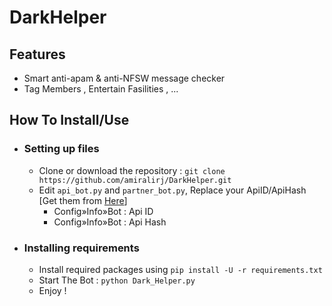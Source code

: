# DarkHelper 
## Features 
   - Smart anti-apam & anti-NFSW message checker
   - Tag Members , Entertain Fasilities , ... 
## How To Install/Use 
- ### Setting up files
    - Clone or download the repository : `git clone https://github.com/amiralirj/DarkHelper.git`
    - Edit `api_bot.py` and `partner_bot.py`, Replace your ApiID/ApiHash [Get them from [Here](https://my.telegram.org/)]
        - Config»Info»Bot : Api ID
        - Config»Info»Bot : Api Hash

- ### Installing requirements
    - Install required packages using `pip install -U -r requirements.txt`
    - Start The Bot : `python Dark_Helper.py`
    - Enjoy !
